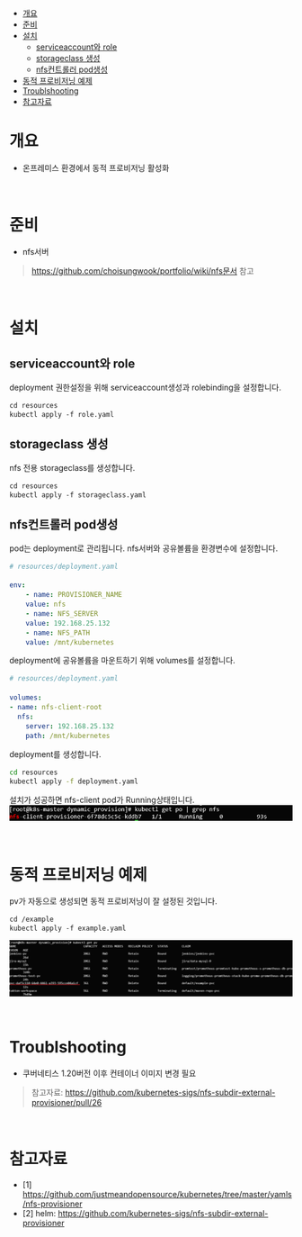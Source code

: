 - [개요](#개요)
- [준비](#준비)
- [설치](#설치)
  - [serviceaccount와 role](#serviceaccount와-role)
  - [storageclass 생성](#storageclass-생성)
  - [nfs컨트롤러 pod생성](#nfs컨트롤러-pod생성)
- [동적 프로비저닝 예제](#동적-프로비저닝-예제)
- [Troublshooting](#troublshooting)
- [참고자료](#참고자료)

# 개요
* 온프레미스 환경에서 동적 프로비저닝 활성화

<br>

# 준비
* nfs서버
> https://github.com/choisungwook/portfolio/wiki/nfs문서 참고

<br>

# 설치
## serviceaccount와 role
deployment 권한설정을 위해 serviceaccount생성과 rolebinding을 설정합니다.
```
cd resources
kubectl apply -f role.yaml
```

## storageclass 생성
nfs 전용 storageclass를 생성합니다.
```
cd resources
kubectl apply -f storageclass.yaml
```

## nfs컨트롤러 pod생성
pod는 deployment로 관리됩니다. nfs서버와 공유볼륨을 환경변수에 설정합니다.
```yaml
# resources/deployment.yaml

env:
    - name: PROVISIONER_NAME
    value: nfs
    - name: NFS_SERVER
    value: 192.168.25.132
    - name: NFS_PATH
    value: /mnt/kubernetes
```

deployment에 공유볼륨을 마운트하기 위해 volumes를 설정합니다.
```yaml
# resources/deployment.yaml

volumes:
- name: nfs-client-root
  nfs:
    server: 192.168.25.132
    path: /mnt/kubernetes
```

deployment를 생성합니다.
```sh
cd resources
kubectl apply -f deployment.yaml
```

설치가 성공하면 nfs-client pod가 Running상태입니다.
![](imgs/deploy_success.png)

<br>

# 동적 프로비저닝 예제
pv가 자동으로 생성되면 동적 프로비저닝이 잘 설정된 것입니다.
```
cd /example
kubectl apply -f example.yaml
```

![](imgs/example_success.png)

<br>

# Troublshooting
* 쿠버네티스 1.20버전 이후 컨테이너 이미지 변경 필요
> 참고자료: https://github.com/kubernetes-sigs/nfs-subdir-external-provisioner/pull/26

<br>

# 참고자료
* [1] https://github.com/justmeandopensource/kubernetes/tree/master/yamls/nfs-provisioner
* [2] helm: https://github.com/kubernetes-sigs/nfs-subdir-external-provisioner